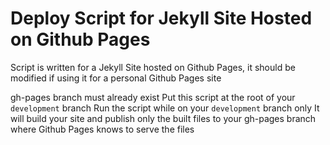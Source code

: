 # Deploy Script for Jekyll Site Hosted on Github Pages

Script is written for a Jekyll Site hosted on Github Pages, it should be modified if using it for a personal Github Pages site

gh-pages branch must already exist
Put this script at the root of your `development` branch
Run the script while on your `development` branch only
It will build your site and publish only the built files to your gh-pages branch where Github Pages knows to serve the files
